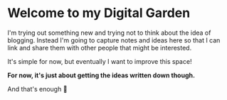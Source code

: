 # Welcome to my Digital Garden

I'm trying out something new and trying not to think about the idea of blogging. Instead I'm going to capture notes and ideas here so that I can link and share them with other people that might be interested.

It's simple for now, but eventually I want to improve this space!

**For now, it's just about getting the ideas written down though.**

And that's enough 🥳
